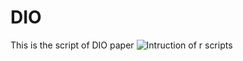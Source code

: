 # DIO
This is the script of DIO paper
![Intruction of r scripts](https://github.com/MaoAria15/DIO/assets/80754444/180a7a26-1262-4f42-af38-6962d563ab72)
